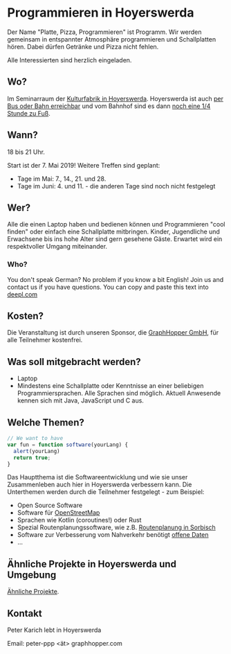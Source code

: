 # Programmieren in Hoyerswerda

Der Name "Platte, Pizza, Programmieren" ist Programm. Wir werden gemeinsam in entspannter Atmosphäre programmieren und Schallplatten hören. Dabei dürfen Getränke und Pizza nicht fehlen.

Alle Interessierten sind herzlich eingeladen.

## Wo?

Im Seminarraum der [Kulturfabrik in Hoyerswerda](https://graphhopper.com/maps/?point=&point=Kulturfabrik%20Hoyerswerda). Hoyerswerda ist auch [per Bus oder Bahn erreichbar](https://www.bahn.de) und vom Bahnhof sind es dann [noch eine 1/4 Stunde zu Fuß](https://graphhopper.com/maps/?point=Hoyerswerda%20Bahnhofsallee%201&point=Kulturfabrik%20Hoyerswerda&vehicle=foot).

## Wann?

18 bis 21 Uhr.

Start ist der 7. Mai 2019! Weitere Treffen sind geplant:

 * Tage im Mai: 7., 14., 21. und 28.
 * Tage im Juni: 4. und 11. - die anderen Tage sind noch nicht festgelegt

## Wer?

Alle die einen Laptop haben und bedienen können und Programmieren "cool finden" oder einfach eine Schallplatte mitbringen. Kinder, Jugendliche und Erwachsene bis ins hohe Alter sind gern gesehene Gäste. Erwartet wird ein respektvoller Umgang miteinander.

### Who?

You don't speak German? No problem if you know a bit English! Join us and contact us if you have questions. You can copy and paste this text into [deepl.com](https://www.deepl.com)

## Kosten?

Die Veranstaltung ist durch unseren Sponsor, die [GraphHopper GmbH](https://www.graphhopper.com/), für alle Teilnehmer kostenfrei.

## Was soll mitgebracht werden?

 * Laptop
 * Mindestens eine Schallplatte oder Kenntnisse an einer beliebigen Programmiersprachen. Alle Sprachen sind möglich. Aktuell Anwesende kennen sich mit Java, JavaScript und C aus.

## Welche Themen?

```js
// We want to have
var fun = function software(yourLang) {
  alert(yourLang)
  return true;
}
```

Das Hauptthema ist die Softwareentwicklung und wie sie unser Zusammenleben auch hier in Hoyerswerda verbessern kann. Die Unterthemen werden durch die Teilnehmer festgelegt - zum Beispiel:

 * Open Source Software
 * Software für [OpenStreetMap](https://www.openstreetmap.org)
 * Sprachen wie Kotlin (coroutines!) oder Rust
 * Spezial Routenplanungssoftware, wie z.B. [Routenplanung in Sorbisch](https://graphhopper.com/maps/?point=GraphHopper%20Hoyerswerda&point=Wittichenau&locale=hsb&layer=Sorbian%20Language)
 * Software zur Verbesserung vom Nahverkehr benötigt [offene Daten](https://rettedeinennahverkehr.de/)
 * ...
 
## Ähnliche Projekte in Hoyerswerda und Umgebung

[Ähnliche Projekte](./similar-projects.html).
 
## Kontakt

Peter Karich lebt in Hoyerswerda

Email: peter-ppp <ät> graphhopper.com
